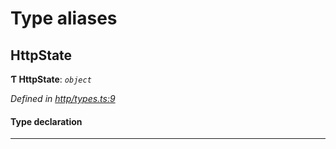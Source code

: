 

# Type aliases

<a id="httpstate"></a>

##  HttpState

**Ƭ HttpState**: *`object`*

*Defined in [http/types.ts:9](https://github.com/polkadot-js/api/blob/eb5e2f7/packages/rpc-provider/src/http/types.ts#L9)*

#### Type declaration

___

